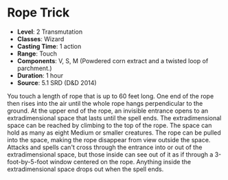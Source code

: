 # Rope Trick

- **Level**: 2 Transmutation
- **Classes**: Wizard
- **Casting Time**: 1 action
- **Range**: Touch
- **Components**: V, S, M (Powdered corn extract and a twisted loop of parchment.)
- **Duration**: 1 hour
- **Source**: 5.1 SRD (D&D 2014)

You touch a length of rope that is up to 60 feet long. One end of the rope then rises into the air until the whole rope hangs perpendicular to the ground. At the upper end of the rope, an invisible entrance opens to an extradimensional space that lasts until the spell ends. The extradimensional space can be reached by climbing to the top of the rope. The space can hold as many as eight Medium or smaller creatures. The rope can be pulled into the space, making the rope disappear from view outside the space. Attacks and spells can't cross through the entrance into or out of the extradimensional space, but those inside can see out of it as if through a 3-foot-by-5-foot window centered on the rope. Anything inside the extradimensional space drops out when the spell ends.

